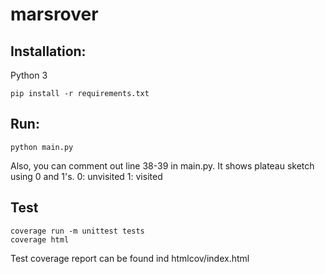 # marsrover

## Installation:
Python 3 <br>
    
    pip install -r requirements.txt

## Run:

    python main.py

Also, you can comment out line 38-39 in main.py. It shows plateau sketch using 0 and 1's.
0: unvisited
1: visited

## Test

    coverage run -m unittest tests
    coverage html

Test coverage report can be found ind htmlcov/index.html

